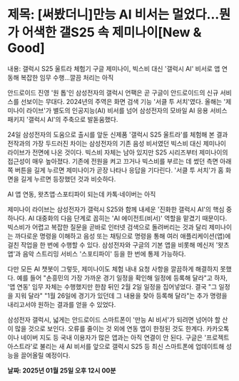 # **제목: [써봤더니]만능 AI 비서는 멀었다…뭔가 어색한 갤S25 속 제미나이[New & Good]**

  내용: 갤럭시 S25 울트라 체험기 구글 제미나이, 빅스비 대신 '갤럭시 AI' 비서로 앱 연동해 복잡한 임무 수행...깔끔 처리는 아직

안드로이드 진영 '원 톱'인 삼성전자의 갤럭시 언팩은 곧 구글이 안드로이드의 신규 서비스를 선보이는 무대다. 2024년의 주역은 화면 검색 기능 '서클 투 서치'였다. 올해는 '제미나이 라이브'가 별도의 인공지능(AI) 비서를 넘어 삼성전자의 모바일 AI 응용 서비스 패키지 '갤럭시 AI'의 주축으로 발돋움했다.

24일 삼성전자의 도움으로 출시를 앞둔 신제품 '갤럭시 S25 울트라'를 체험해 본 결과 전작과의 가장 두드러진 차이는 삼성전자의 기존 음성 비서였던 빅스비 대신 제미나이 라이브가 전면에 나온 것이다. 빅스비 자체는 남아 있지만 S25 시리즈부터 제미나이의 접근성이 매우 높아졌다. 기존에 전원을 켜고 끄거나 빅스비를 부르는 데 썼던 측면 아래쪽 버튼을 길게 누르면  제미나이가 곧장 나타나 응답을 기다린다. '서클 투 서치'가 홈 화면을 길게 누르면 등장했던 것과 비슷하다.

AI 앱 연동, 왓츠앱·스포티파이 되는데 카톡·네이버는 아직

제미나이 라이브는 삼성전자가 갤럭시 S25와 함께 내세운 '진화한 갤럭시 AI'의 핵심 중 하나다. AI 대중화의 다음 단계로 꼽히는 'AI 에이전트(비서)' 역할을 맡겼기 때문이다. 빅스비가 어렵고 복잡한 질문을 곧바로 인터넷 검색으로 돌려버리는 것과 달리 제미나이는 까다로운 명령을 이해하고 음성 또는 채팅으로 명령을 통해 여러 애플리케이션(앱)에 걸친  작업을 한 번에 수행할 수 있다. 삼성전자와 구글의 기본 앱을 비롯해 메신저 '왓츠앱'과 음악 스트리밍 서비스 '스포티파이' 등을 한 번에 통제 가능하다.

다만 모든 AI 챗봇이 그렇듯, 제미나이도 체험 내내 요청 사항을 깔끔하게 해결하지 못했다. 예를 들어 "손흥민의 가장 가까운 경기 일정을 확인해 일정에 등록해 달라"고 하자, '앱 연동' 임무 자체는 수행했지만 한참 뒤인 2월 2일 일정을 집어넣었다. 결국 "그 일정을 지워 달라" "1월 26일에 경기가 있던데 그 내용을 찾아 등록해 달라"는 추가 명령을 내리고서야 원하는 결과를 얻을 수 있었다.

삼성전자 갤럭시, 넓게는 안드로이드 스마트폰이 '만능 AI 비서'가 되려면 넘어야 할 산이 많을 것으로 보인다. 오류를 줄이는 것 외에 연동 앱이 한정된 것도 한계다. 카카오톡이나 네이버 지도 등 국내 이용자가 많은 앱과는 아직 연결이 안 된다. 구글은 '프로젝트 아스트라'로 불리는 새 AI 비서를 앞으로 갤럭시 S25 등 최신 스마트폰에 업데이트해 성능을 끌어올릴 예정이다.

  **날짜: 2025년 01월 25일 오후 12시 00분**